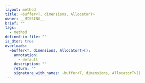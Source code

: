 ```yaml
---
layout: method
title: ~buffer<T, dimensions, AllocatorT>
owner: __MISSING__
brief: ""
tags:
  - method
defined-in-file: ""
is_dtor: true
overloads:
  ~buffer<T, dimensions, AllocatorT>():
    annotation:
      - default
    description: ""
    return: ""
    signature_with_names: ~buffer<T, dimensions, AllocatorT>()
---
```

